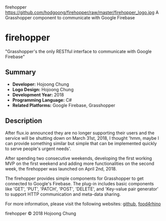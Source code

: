 firehopper
https://github.com/hodgoong/firehopper/raw/master/firehopper_logo.jpg
A Grasshopper component to communicate with Google Firebase

# firehopper
"Grasshopper's the only RESTful interface to communicate with Google Firebase"

## Summary
- **Developer:** Hojoong Chung
- **Logo Design:** Hojoong Chung
- **Development Year:** 2018 
- **Programming Language:** C#
- **Related Platforms:** Google Firebase, Grasshopper

## Description
After flux.io announced they are no longer supporting their users and the service will be shutting down on March 31st, 2018, I thought 'hmm, maybe I can provide something similar but simple that can be implemented quickly to serve people's urgent needs'. 

After spending two consecutive weekends, developing the first working MVP on the first weekend and adding more functionalities on the second week, the firehopper was launched on April 2nd, 2018.

The firehopper provides simple components for Grasshopper to get connected to Google's Firebase. The plug-in includes basic components like 'GET', 'PUT', 'PATCH', 'POST', 'DELETE', and 'Key-value pair generator' to support HTTP communication and meta-data sharing. 

For more information, please visit the following websites: 
[github](https://github.com/hodgoong/firehopper), [food4rhino](https://www.food4rhino.com/app/firehopper)

firehopper © 2018 Hojoong Chung